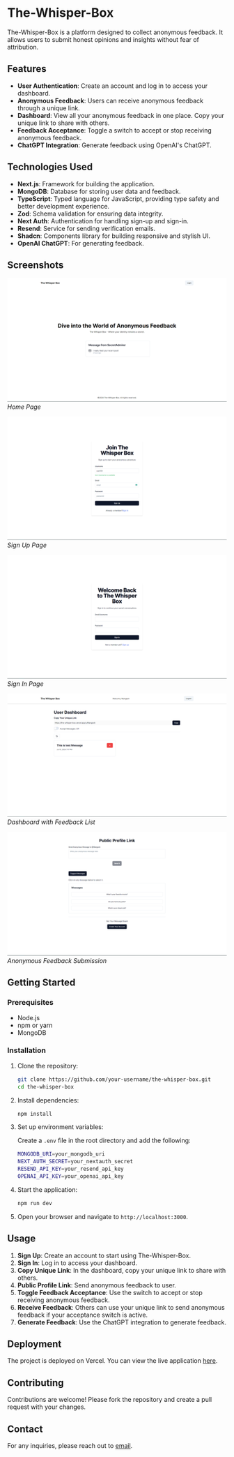 # The-Whisper-Box

The-Whisper-Box is a platform designed to collect anonymous feedback. It allows users to submit honest opinions and insights without fear of attribution.

## Features

- **User Authentication**: Create an account and log in to access your dashboard.
- **Anonymous Feedback**: Users can receive anonymous feedback through a unique link.
- **Dashboard**: View all your anonymous feedback in one place. Copy your unique link to share with others.
- **Feedback Acceptance**: Toggle a switch to accept or stop receiving anonymous feedback.
- **ChatGPT Integration**: Generate feedback using OpenAI's ChatGPT.

## Technologies Used

- **Next.js**: Framework for building the application.
- **MongoDB**: Database for storing user data and feedback.
- **TypeScript**: Typed language for JavaScript, providing type safety and better development experience.
- **Zod**: Schema validation for ensuring data integrity.
- **Next Auth**: Authentication for handling sign-up and sign-in.
- **Resend**: Service for sending verification emails.
- **Shadcn**: Components library for building responsive and stylish UI.
- **OpenAI ChatGPT**: For generating feedback.

## Screenshots

![Home Page](screenshots/home.png)
*Home Page*

![Sign Up Page](screenshots/sign-up.png)
*Sign Up Page*

![Sign In Page](screenshots/sign-in.png)
*Sign In Page*

![Dashboard](screenshots/dashboard.png)
*Dashboard with Feedback List*

![Anonymous Feedback](screenshots/public-profile.png)
*Anonymous Feedback Submission*


## Getting Started

### Prerequisites

- Node.js
- npm or yarn
- MongoDB

### Installation

1. Clone the repository:
   ```sh
   git clone https://github.com/your-username/the-whisper-box.git
   cd the-whisper-box
   ```

2. Install dependencies:
   ```sh
   npm install
   ```

3. Set up environment variables:

   Create a `.env` file in the root directory and add the following:
   ```sh
   MONGODB_URI=your_mongodb_uri
   NEXT_AUTH_SECRET=your_nextauth_secret
   RESEND_API_KEY=your_resend_api_key
   OPENAI_API_KEY=your_openai_api_key
   ```

4. Start the application:

   ```sh
   npm run dev
   ```

5. Open your browser and navigate to `http://localhost:3000`.

## Usage

1. **Sign Up**: Create an account to start using The-Whisper-Box.
2. **Sign In**: Log in to access your dashboard.
3. **Copy Unique Link**: In the dashboard, copy your unique link to share with others.
4. **Public Profile Link**: Send anonymous feedback to user.
5. **Toggle Feedback Acceptance**: Use the switch to accept or stop receiving anonymous feedback.
6. **Receive Feedback**: Others can use your unique link to send anonymous feedback if your acceptance switch is active.
7. **Generate Feedback**: Use the ChatGPT integration to generate feedback.
   

## Deployment

The project is deployed on Vercel. You can view the live application [here](https://the-whisper-box.vercel.app/).

## Contributing

Contributions are welcome! Please fork the repository and create a pull request with your changes.

## Contact

For any inquiries, please reach out to [email](mailto:mangeshraje55555@gmail.com).
